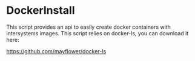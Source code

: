 # DockerInstall
This script provides an api to easily create docker containers with intersystems images. This script relies on docker-ls, you can download it here:

https://github.com/mayflower/docker-ls
 
 
